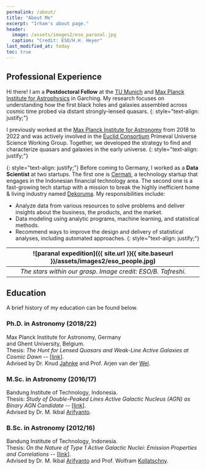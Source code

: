 ```yaml
---
permalink: /about/
title: "About Me"
excerpt: "Irham's about page."
header:
  image: /assets/images2/eso_paranal.jpg
  caption: "Credit: ESO/H.H. Heyer"
last_modified_at: today
toc: true
---
```


## Professional Experience

Hi there! I am a **Postdoctoral Fellow** at the [TU Munich](https://www.tum.de/en/) and [Max Planck Institute for Astrophysics](https://www.mpa-garching.mpg.de/) in Garching.
My research focuses on understanding how the first black holes and galaxies assembled across cosmic time probed via distant strongly-lensed quasars.
{: style="text-align: justify;"}

I previously worked at the [Max Planck Institute for Astronomy](http://www.mpia.de/en) from 2018 to 2022 and was actively involved in the [Euclid Consortium](https://www.euclid-ec.org/) Primeval Universe Science Working Group. 
Together, we developed the strategy to find and characterize quasars and galaxies in the early universe.
{: style="text-align: justify;"}

{: style="text-align: justify;"}
Before coming to Germany, I worked as a **Data Scientist** at two startups. The first one is [Cermati](https://www.cermati.com/tentang-cermati), a technology startup that engages in the Indonesian financial technology area. The second one is a fast-growing tech startup with a mission to break the highly inefficient home & living industry named [Dekoruma](https://www.dekoruma.com/artikel/2650/about-us). My responsibilities include:
* Analyze data from various resources to solve problems and deliver insights about the business, the products, and the market.
* Data modeling using analytic programs, machine learning, and statistical methods.
* Recommend ways to improve the design and delivery of statistical analyses, including automated approaches.
{: style="text-align: justify;"}

| ![paranal expedition]({{ site.url }}{{ site.baseurl }}/assets/images2/eso_people.jpg) | 
|:--:| 
| *The stars within our grasp. Image credit: ESO/B. Tafreshi.* |


## Education
A brief history of my education can be found below.

### Ph.D. in Astronomy (2018/22)
Max Planck Institute for Astronomy, Germany \
and Ghent University, Belgium. \
Thesis: *The Hunt for Lensed Quasars and Weak-Line Active Galaxies at Cosmic Dawn* -- [[link](https://www.researchgate.net/publication/361486613_The_Hunt_for_Quasars_at_Cosmic_Dawn_Insights_into_Redshift_6_Weak-Line_Active_Galaxies_and_Deep_Learning_for_Discovering_Lensed_Sources)]. \
Advised by Dr. Knud [Jahnke](https://www.mpia.de/homes/jahnke/) and Prof. Arjen van der [Wel](https://users.ugent.be/~avdrwel/).

### M.Sc. in Astronomy (2016/17)
Bandung Institute of Technology, Indonesia. \
Thesis: *Study of Double-Peaked Lines Active Galactic Nucleus (AGN) as Binary AGN Candidate* -- [[link](https://www.researchgate.net/publication/320056967_Study_of_Double-Peaked_Emission_Lines_AGN_as_Binary_AGN_Candidate)]. \
Advised by Dr. M. Ikbal [Arifyanto](https://www.itb.ac.id/staff/view/mochamad-ikbal-arifyanto-see).

### B.Sc. in Astronomy (2012/16)
Bandung Institute of Technology, Indonesia. \
Thesis: *On the Nature of Type 1 Active Galactic Nuclei: Emission Properties and Correlations* -- [[link](https://www.researchgate.net/publication/306344484_On_the_Nature_of_Type_1_AGN_Emission_Properties_and_Correlations)]. \
Advised by Dr. M. Ikbal [Arifyanto](https://www.itb.ac.id/staff/view/mochamad-ikbal-arifyanto-see) and Prof. Wolfram [Kollatschny](https://www.astro.physik.uni-goettingen.de/~wkollat/).
